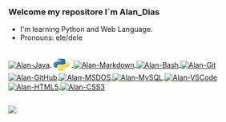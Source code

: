 ### Welcome my repositore I´m Alan_Dias

- I'm learning Python and Web Language.
- Pronouns: ele/dele

 <div>
  <a href="https://github.com/AlanTDias">
  <!<img height="145em" src="https://github-readme-stats.vercel.app/api?username=AlanTDias&show_icons=true&theme=tokyonight&include_all_commits=true&count_private=true"/>
  <!<img height="145em" src="https://github-readme-stats.vercel.app/api/top-langs/?username=AlanTDias&layout=compact&langs_count=7&theme=tokyonight"/>
</div>

  
 <div style="display: inline_block"><br>
  <img align="center" alt="Alan-Java" height="30" width="40" src="https://cdn.jsdelivr.net/gh/devicons/devicon/icons/java/java-original.svg">
  <img align="center" alt="Alan-Python" height="30" width="40" src="https://raw.githubusercontent.com/devicons/devicon/master/icons/python/python-original.svg">
  <img align="center" alt="Alan-Markdown" height="30" width="40" src="https://cdn.jsdelivr.net/gh/devicons/devicon/icons/markdown/markdown-original.svg">
  <img align="center" alt="Alan-Bash" height="30" width="40" src="https://cdn.jsdelivr.net/gh/devicons/devicon/icons/bash/bash-original.svg">
  <img align="center" alt="Alan-Git" height="30" width="40" src="https://cdn.jsdelivr.net/gh/devicons/devicon/icons/git/git-original.svg">
  <img align="center" alt="Alan-GitHub" height="30" width="40" src="https://cdn.jsdelivr.net/gh/devicons/devicon/icons/github/github-original.svg">
  <img align="center" alt="Alan-MSDOS" height="30" width="40" src="https://cdn.jsdelivr.net/gh/devicons/devicon/icons/msdos/msdos-original.svg">
  <img align="center" alt="Alan-MySQL" height="30" width="40" src="https://cdn.jsdelivr.net/gh/devicons/devicon/icons/mysql/mysql-original-wordmark.svg">
  <img align="center" alt="Alan-VSCode" height="30" width="40" src="https://cdn.jsdelivr.net/gh/devicons/devicon/icons/vscode/vscode-original.svg">
  <img align="center" alt="Alan-HTML5" height="30" width="40" src="https://cdn.jsdelivr.net/gh/devicons/devicon/icons/html5/html5-original.svg" />
  <img align="center" alt="Alan-CSS3" height="30" width="40" src="https://cdn.jsdelivr.net/gh/devicons/devicon/icons/css3/css3-original.svg" />
</div>
 
 ##

<div>
  <a href="https://www.linkedin.com/in/alan-tomaz-dias-57187a149/" target="_blank"><img src="https://img.shields.io/badge/-LinkedIn-%230077B5?style=for-the-badge&logo=linkedin&logoColor=white" target="_blank"></a> 
  
</div>
  
  
